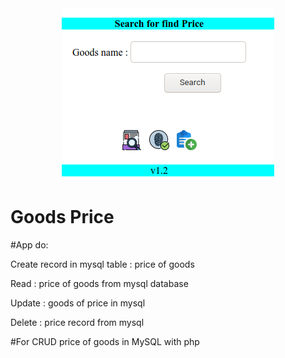 <div align="center">
<img src="https://github.com/jav6/goods-price/blob/master/media/zscreenshot.png" alt="goods-price">
</div>

# Goods Price

#App do:

Create record in mysql table : price of goods

Read : price of goods from mysql database

Update : goods of price in mysql

Delete : price record from mysql

#For CRUD price of goods in MySQL with php